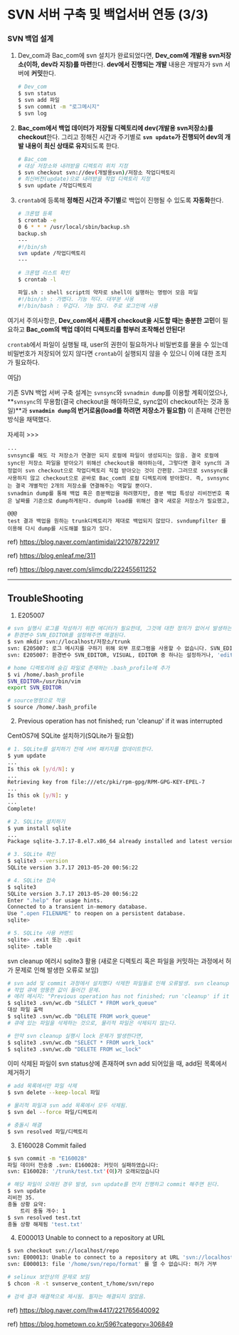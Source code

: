 # SVN 서버 구축 및 백업서버 연동 (3/3)



### SVN 백업 설계

1. Dev_com과 Bac_com에 svn 설치가 완료되었다면, **Dev_com에 개발용 svn저장소(이하, dev라 지칭)를 마련**한다. **dev에서 진행되는 개발** 내용은 개발자가 svn 서버에 **커밋**한다.

   ```bash
   # Dev_com
   $ svn status
   $ svn add 파일
   $ svn commit -m "로그메시지"
   $ svn log
   ```

   

2. **Bac_com에서 백업 데이터가 저장될 디렉토리에 dev(개발용 svn저장소)를 checkout**한다. 그리고 정해진 시간과 주기별로 **`svn update`가 진행되어 dev의 개발 내용이 최신 상태로 유지**되도록 한다.

   ```bash
   # Bac_com
   # 대상 저장소와 내려받을 디렉토리 위치 지정
   $ svn checkout svn://dev(개발용svn)/저장소 작업디렉토리
   # 최신버전(update)으로 내려받을 작업 디렉토리 지정
   $ svn update /작업디렉토리
   ```

   

3. `crontab`에 등록해 **정해진 시간과 주기별**로 백업이 진행될 수 있도록 **자동화**한다.

   ```bash
   # 크론탭 등록
   $ crontab -e
   0 6 * * * /usr/local/sbin/backup.sh
   backup.sh
   ---
   #!/bin/sh
   svn update /작업디렉토리
   ---
   
   # 크론탭 리스트 확인
   $ crontab -l
   
   파일.sh : shell script의 약자로 shell이 실행하는 명령어 모음 파일
   #!/bin/sh : 가볍다. 기능 적다. 대부분 사용
   #!/bin/bash : 무겁다. 기능 많다. 주로 로그인에 사용
   ```

   



여기서 주의사항은, **Dev_com에서 새롭게 checkout을 시도할 때는 충분한 고민**이 필요하고 **Bac_com의 백업 데이터 디렉토리를 함부러 조작해선 안된다!**

`crontab`에서 파일이 실행될 때, user의 권한이 필요하거나 비밀번호를 물을 수 있는데 비밀번호가 저장되어 있지 않다면 `crontab`이 실행되지 않을 수 있으니 이에 대한 조치가 필요하다.







여담)

기존 SVN 백업 서버 구축 설계는 `svnsync`와 `svnadmin dump`를 이용할 계획이었으나, **`svnsync`의 무용함(결국 checkout을 해야하므로, sync없이 checkout하는 것과 동일)**과 **`svnadmin dump`의 번거로움(load를 하려면 저장소가 필요함)** 이 존재해 간편한 방식을 채택했다.

자세히 >>>

```
...
svnsync를 해도 각 저장소가 연결만 되지 로컬에 파일이 생성되지는 않음. 결국 로컬에 sync된 저장소 파일을 받아오기 위해선 checkout을 해야하는데, 그렇다면 결국 sync의 과정없이 svn checkout으로 작업디렉토리 직접 받아오는 것이 간편함. 그러므로 svnsync를 사용하지 않고 checkout으로 곧바로 Bac_com의 로컬 디렉토리에 받아왔다. 즉, svnsync는 결국 개별적인 2개의 저장소를 연결해주는 역할일 뿐이다.
svnadmin dump를 통해 백업 혹은 증분백업을 하려했지만, 증분 백업 특성상 리비전번호 혹은 날짜를 기준으로 dump하게된다. dump와 load를 위해선 결국 새로운 저장소가 필요했고, 

@@@
test 결과 백업을 원하는 trunk디렉토리가 제대로 백업되지 않았다. svndumpfilter 를 이용해 다시 dump를 시도해볼 필요가 있다.
```





ref) https://blog.naver.com/antimidal/221078722917

ref) https://blog.enleaf.me/311

ref) https://blog.naver.com/slimcdp/222455611252





---





##  TroubleShooting



1. E205007

```bash
# svn 실행시 로그를 작성하기 위한 에디터가 필요한데, 그것에 대한 정의가 없어서 발생하는 에러.
# 환경변수 SVN_EDITOR를 설정해주면 해결된다.
$ svn mkdir svn://localhost/저장소/trunk
svn: E205007: 로그 메시지를 구하기 위해 외부 프로그램을 사용할 수 없습니다. SVN_EDITOR 환경 변수를 설정하시거나 --message (-m) 또는 --file (-F) 옵션을 사용하세요
svn: E205007: 환경변수 SVN_EDITOR, VISUAL, EDITOR 중 하나는 설정하거나, 'editor-cmd' 를 구성화일에 명시해야합니다

# home 디렉토리에 숨김 파일로 존재하는 .bash_profile에 추가
$ vi /home/.bash_profile
SVN_EDITOR=/usr/bin/vim
export SVN_EDITOR

# source명령으로 적용
$ source /home/.bash_profile
```



2. Previous operation has not finished; run 'cleanup' if it was interrupted

CentOS7에 SQLite 설치하기(SQLite가 필요함)

```bash
# 1. SQLite를 설치하기 전에 서버 패키지를 업데이트한다.
$ yum update
...
Is this ok [y/d/N]: y
...
Retrieving key from file:///etc/pki/rpm-gpg/RPM-GPG-KEY-EPEL-7
...
Is this ok [y/N]: y
...
Complete!

# 2. SQLite 설치하기
$ yum install sqlite
...
Package sqlite-3.7.17-8.el7.x86_64 already installed and latest version

# 3. SQLite 확인
$ sqlite3 --version
SQLite version 3.7.17 2013-05-20 00:56:22

# 4. SQLite 접속
$ sqlite3
SQLite version 3.7.17 2013-05-20 00:56:22
Enter ".help" for usage hints.
Connected to a transient in-memory database.
Use ".open FILENAME" to reopen on a persistent database.
sqlite>

# 5. SQLite 사용 커맨드
sqlite> .exit 또는 .quit
sqlite> .table
```



svn cleanup 에러시 sqlite3 활용 (새로운 디렉토리 혹은 파일을 커밋하는 과정에서 허가 문제로 인해 발생한 오류로 보임)

```bash
# svn add 및 commit 과정에서 설치했다 삭제한 파일들로 인해 오류발생. svn cleanup 불가능.
# 작업 큐에 엉뚱한 값이 들어간 문제.
# 에러 메시지: "Previous operation has not finished; run 'cleanup' if it was interrupted."
$ sqlite3 .svn/wc.db "SELECT * FROM work_queue"
대상 파일 출력
$ sqlite3 .svn/wc.db "DELETE FROM work_queue"
# 큐에 있는 파일을 삭제하는 것으로, 물리적 파일은 삭제되지 않는다.

# 만약 svn cleanup 실행시 lock 문제가 발생한다면,
$ sqlite3 .svn/wc.db "SELECT * FROM work_lock"
$ sqlite3 .svn/wc.db "DELETE FROM wc_lock"
```



이미 삭제된 파일이 svn status상에 존재하며 svn add 되어있을 때, add된 목록에서 제거하기

```bash
# add 목록에서만 파일 삭제
$ svn delete --keep-local 파일

# 물리적 파일과 svn add 목록에서 모두 삭제됨.
$ svn del --force 파일/디렉토리

# 충돌시 해결
$ svn resolved 파일/디렉토리
```



3. E160028 Commit failed

```bash
$ svn commit -m "E160028"
파일 데이터 전송중 .svn: E160028: 커밋이 실패하였습니다:
svn: E160028: '/trunk/test.txt'(이)가 오래되었습니다

# 해당 파일이 오래된 경우 발생, svn update를 먼저 진행하고 commit 해주면 된다.
$ svn update
리비전 35.
충돌 상황 요약:
    트리 충돌 개수: 1
$ svn resolved test.txt
충돌 상황 해제됨 'test.txt'
```



4. E000013 Unable to connect to a repository at URL

```bash
$ svn checkout svn://localhost/repo
svn: E000013: Unable to connect to a repository at URL 'svn://localhost/repo'
svn: E000013: file '/home/svn/repo/format' 를 열 수 없습니다: 허가 거부

# selinux 보안상의 문제로 보임
$ chcon -R -t svnserve_content_t/home/svn/repo

# 검색 결과 해결책으로 제시됨. 필자는 해결되지 않았음. 
```









ref) https://blog.naver.com/lhw4417/221765640092

ref) https://blog.hometown.co.kr/596?category=306849







